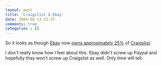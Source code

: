 ```yaml
---
layout: post
title: 'Craigslist & Ebay'
date: 2004-08-13 22:37
comments: true
categories : []
---  
```


So it looks as though <a target="new" href="http://www.ebay.com">Ebay</a> now <a target="new" href="http://home.businesswire.com/portal/site/google/index.jsp?ndmViewId=news_view&newsId=20040813005094&newsLang=en">owns approximately 25%</a> of <a target="new" href="http://www.craigslist.org">Craigslist</a>.

I don't really know how I feel about this. Ebay didn't screw up Paypal and hopefully they won't screw up Craigslist as well. Only time will tell.

